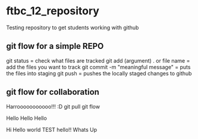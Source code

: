 # ftbc_12_repository

Testing repository to get students working with github

## git flow for a simple REPO

git status = check what files are tracked
git add (argument) . or file name = add the files you want to track
git commit -m "meaningful message" = puts the files into staging
git push = pushes the locally staged changes to github

## git flow for collaboration

Harrooooooooooo!!! :D
git pull
git flow

Hello Hello Hello

Hi
Hello world
TEST
hello!!
Whats Up
